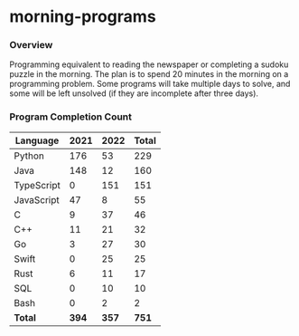 # morning-programs

### Overview

Programming equivalent to reading the newspaper or completing a sudoku puzzle in the morning.  The plan is to spend 20 
minutes in the morning on a programming problem.  Some programs will take multiple days to solve, and some will be left 
unsolved (if they are incomplete after three days).

### Program Completion Count

| Language     | 2021    | 2022    | Total   |
|--------------|---------|---------|---------|
| Python       | 176     | 53      | 229     |
| Java         | 148     | 12      | 160     |
| TypeScript   | 0       | 151     | 151     |
| JavaScript   | 47      | 8       | 55      |
| C            | 9       | 37      | 46      |
| C++          | 11      | 21      | 32      |
| Go           | 3       | 27      | 30      |
| Swift        | 0       | 25      | 25      |
| Rust         | 6       | 11      | 17      |
| SQL          | 0       | 10      | 10      |
| Bash         | 0       | 2       | 2       |
| **Total**    | **394** | **357** | **751** |
